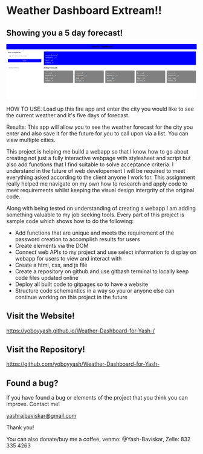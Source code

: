 # Weather Dashboard Extream!!


## Showing you a 5 day forecast!

![Alt text](./Screenshot%202024-01-03%20191756.png)

HOW TO USE: Load up this fire app and enter the city you would like to see the current weather and it's five days of forecast. 

Results: This app will allow you to see the weather forecast for the city you enter and also save it for the future for you to call upon via a list. You can view multiple cities. 

This project is helping me build a webapp so that I know how to go about creating not just a fully interactive webpage with stylesheet and script but also add functions that I find suitable to solve acceptance criteria. I understand in the future of web developement I will be required to meet everything asked according to the client anyone I work for. This assignment really helped me navigate on my own how to research and apply code to meet requirements whilst keeping the visual design intergrity of the original code.

Along with being tested on understanding of creating a webapp I am adding something valuable to my job seeking tools. Every part of this project is sample code which shows how to do the following:

 * Add functions that are unique and meets the requirement of the password creation to accomplish results for users   
 * Create elements via the DOM 
 * Connect web APIs to my project and use select information to display on webapp for users to view and interact with
 * Create a html, css, and js file
 * Create a repository on github and use gitbash terminal to locally keep code files updated online
 * Deploy all built code to gitpages so to have a website
 * Structure code schemantics in a way so you or anyone else can continue working on this project in the future 

## Visit the Website!
https://yoboyyash.github.io/Weather-Dashboard-for-Yash-/


## Visit the Repository!
https://github.com/yoboyyash/Weather-Dashboard-for-Yash-


## Found a bug?

If you have found a bug or elements of the project that you think you can improve. Contact me!

yashrajbaviskar@gmail.com

Thank you!

You can also donate/buy me a coffee, venmo: @Yash-Baviskar, Zelle: 832 335 4263